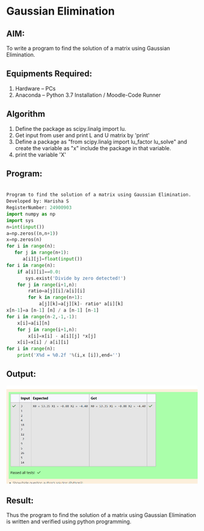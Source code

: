 # Gaussian Elimination

## AIM:
To write a program to find the solution of a matrix using Gaussian Elimination.

## Equipments Required:
1. Hardware – PCs
2. Anaconda – Python 3.7 Installation / Moodle-Code Runner

## Algorithm
1. Define the package as scipy.linalg import lu.
2. Get input from user and print L and U matrix by 'print'
3. Define a package as "from scipy.linalg import lu_factor lu_solve" and create the
variable as "x" include the package in that variable.
4. print the variable 'X'
 

## Program:
```python

Program to find the solution of a matrix using Gaussian Elimination.
Developed by: Harisha S
RegisterNumber: 24900903
import numpy as np
import sys
n=int(input())
a=np.zeros((n,n+1))
x=np.zeros(n)
for i in range(n):
   for j in range(n+1):
      a[i][j]=float(input())
for i in range(n):
    if a[i][i]==0.0:
       sys.exist('Divide by zero detected!')
    for j in range(i+1,n):
        ratio=a[j][i]/a[i][i]
        for k in range(n+1):
            a[j][k]=a[j][k]- ratio* a[i][k]
x[n-1]=a [n-1] [n] / a [n-1] [n-1]
for i in range(n-2,-1,-1):
    x[i]=a[i][n]
    for j in range(i+1,n):
        x[i]=x[i] - a[i][j] *x[j]
    x[i]=x[i] / a[i][i]
for i in range(n):
    print('X%d = %0.2f '%(i,x [i]),end='')


```

## Output:
![alt text](m6.png)


## Result:
Thus the program to find the solution of a matrix using Gaussian Elimination is written and verified using python programming.

